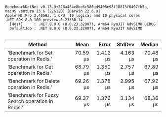 ```

BenchmarkDotNet v0.13.9+228a464e8be6c580ad9408e98f18813f6407fb5a, macOS Ventura 13.6 (22G120) [Darwin 22.6.0]
Apple M1 Pro 2.40GHz, 1 CPU, 10 logical and 10 physical cores
.NET SDK 8.0.100-preview.6.23330.14
  [Host]     : .NET 8.0.0 (8.0.23.32907), Arm64 RyuJIT AdvSIMD DEBUG
  DefaultJob : .NET 8.0.0 (8.0.23.32907), Arm64 RyuJIT AdvSIMD


```
| Method                                           | Mean     | Error    | StdDev   | Median   |
|------------------------------------------------- |---------:|---------:|---------:|---------:|
| &#39;Benchmark for Set operation in Redis.&#39;          | 70.59 μs | 1.412 μs | 4.163 μs | 70.48 μs |
| &#39;Benchmark for Get operation in Redis.&#39;          | 68.79 μs | 1.350 μs | 2.757 μs | 67.89 μs |
| &#39;Benchmark for Delete operation in Redis.&#39;       | 69.26 μs | 1.378 μs | 2.995 μs | 67.92 μs |
| &#39;Benchmark for Fuzzy Search operation in Redis.&#39; | 69.37 μs | 1.376 μs | 3.134 μs | 68.36 μs |
